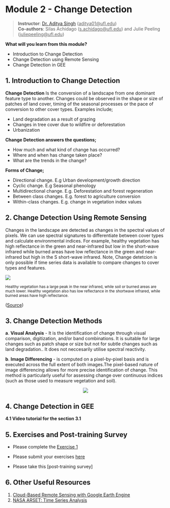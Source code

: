 # Module 2 - Change Detection

> **Instructor**: [Dr. Aditya Singh](https://abe.ufl.edu/people/faculty/aditya-singh/) (<ins>aditya01@<i></i>ufl.edu</ins>) <br>
> **Co-authors**: Silas Achidago (<ins>s.achidago@<i></i>ufl.edu</ins>) and Julie Peeling (<ins>juliepeeling@<i></i>ufl.edu</ins>)

**What will you learn from this module?**
- Introduction to Change Detection
- Change Detection using Remote Sensing
- Change Detection in GEE

## 1. Introduction to Change Detection
**Change Detection** Is the conversion of a landscape from one dominant feature type to another. Changes could be observed in the shape or size of patches of land cover, timing of the seasonal processes or the pace of conversion to other cover types. Examples include;
- Land degradation as a result of grazing
- Changes in tree cover due to wildfire or deforestation
- Urbanization



**Change Detection answers the questions;**
- How much and what kind of change has occurred?
- Where and when has change taken place?
- What are the trends in the change?

**Forms of Change;**
- Directional change. E.g Urban development/growth direction
- Cyclic change. E.g Seasonal phenology
- Multidirectional change. E.g. Deforestation and forest regeneration
- Between class changes. E.g. forest to agriculture conversion
- Within-class changes. E.g. change in vegetation index values


## 2. Change Detection Using Remote Sensing
Changes in the landscape are detected as changes in the spectral values of pixels. We can use spectral signatures to differentiate between cover types and calculate environmental indices. For example, healthy vegetation has high reflectance in the green and near-infrared but low in the short-wave infrared while burned areas have low reflectance in the green and near-infrared but high in the S short-wave infrared. Note, Change detetcion is only possible if time series data is available  to compare changes to cover types and features.

<p align="left">
<img src="https://user-images.githubusercontent.com/85199074/194796915-95e941ba-75d1-4c58-aa52-2462e10d18ba.jpg">
</p>
<sub> Healthy vegetation has a large peak in the near infrared, while soil or burned areas are much lower. Healthy vegetation also has low reflectance in the shortwave infrared, while burned areas have high reflectance.</sub>

([Source](https://appliedsciences.nasa.gov/join-mission/training/english/arset-using-google-earth-engine-land-monitoring-applications))<br>

## 3. Change Detection Methods
**a**.  **Visual Analysis** - It is the identification of change through visual comparison, digitization, and/or band combinations. It is suitable for large changes such as patch shape or size but not for subtle changes such as land degradation.. It does not neccesarily utilise spectral reactivity.

**b**.  **Image Differencing** - is computed on a pixel-by-pixel basis and is executed across the full extent of both images.The pixel-based nature of image differencing allows for more precise identification of change. This method is particularly useful for assessing change over continuous indices (such as those used to measure vegetation and soil). 
<p align="center">
<img src="https://user-images.githubusercontent.com/85199074/194987983-817db71d-207d-4624-a9bc-fcaf350750c9.png">
</p>


 
## 4. Change Detection in GEE



**4.1 Video tutorial for the section 3.1** <br>
   

## 5. Exercises and Post-training Survey

- Please complete the [Exercise 1](https://github.com/ecodynlab/GALUP/blob/main/ExercisesM2/Exercise3.md)
  
- Please submit your exercises [here](https://github.com/SERVIR-WA/GALUP/issues/new?assignees=Achidago&labels=Exercise+W4M2&template=w4m2-exercise-submission.md&title=Workshop+4xercise+2+%5Breplace+with+your+name%5D)

- Please take this [post-training survey]

## 6. Other Useful Resources
 1. [Cloud-Based Remote Sensing with Google Earth Engine](https://www.eefabook.org/go-to-the-book.html)<br>
 2. [NASA ARSET: Time Series Analysis](https://www.youtube.com/watch?v=RqVselZ5hKM&t=3695s)<br>
